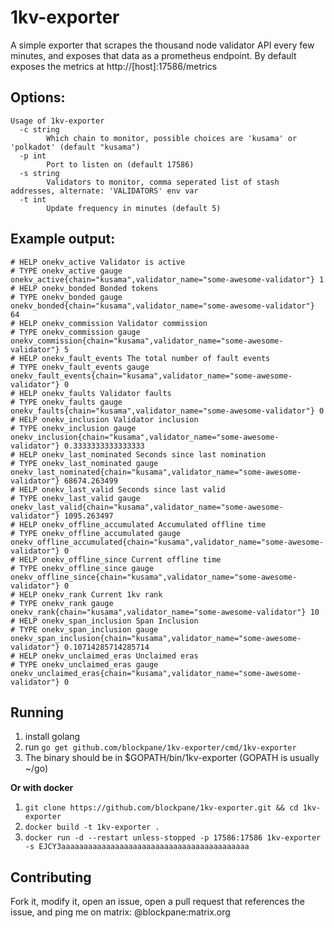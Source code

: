 # 1kv-exporter

A simple exporter that scrapes the thousand node validator API every few minutes, and exposes that data as a 
prometheus endpoint. By default exposes the metrics at http://[host]:17586/metrics

## Options:

```
Usage of 1kv-exporter
  -c string
        Which chain to monitor, possible choices are 'kusama' or 'polkadot' (default "kusama")
  -p int
        Port to listen on (default 17586)
  -s string
        Validators to monitor, comma seperated list of stash addresses, alternate: 'VALIDATORS' env var
  -t int
        Update frequency in minutes (default 5)
```

## Example output:

```
# HELP onekv_active Validator is active
# TYPE onekv_active gauge
onekv_active{chain="kusama",validator_name="some-awesome-validator"} 1
# HELP onekv_bonded Bonded tokens
# TYPE onekv_bonded gauge
onekv_bonded{chain="kusama",validator_name="some-awesome-validator"} 64
# HELP onekv_commission Validator commission
# TYPE onekv_commission gauge
onekv_commission{chain="kusama",validator_name="some-awesome-validator"} 5
# HELP onekv_fault_events The total number of fault events
# TYPE onekv_fault_events gauge
onekv_fault_events{chain="kusama",validator_name="some-awesome-validator"} 0
# HELP onekv_faults Validator faults
# TYPE onekv_faults gauge
onekv_faults{chain="kusama",validator_name="some-awesome-validator"} 0
# HELP onekv_inclusion Validator inclusion
# TYPE onekv_inclusion gauge
onekv_inclusion{chain="kusama",validator_name="some-awesome-validator"} 0.3333333333333333
# HELP onekv_last_nominated Seconds since last nomination
# TYPE onekv_last_nominated gauge
onekv_last_nominated{chain="kusama",validator_name="some-awesome-validator"} 68674.263499
# HELP onekv_last_valid Seconds since last valid
# TYPE onekv_last_valid gauge
onekv_last_valid{chain="kusama",validator_name="some-awesome-validator"} 1095.263497
# HELP onekv_offline_accumulated Accumulated offline time
# TYPE onekv_offline_accumulated gauge
onekv_offline_accumulated{chain="kusama",validator_name="some-awesome-validator"} 0
# HELP onekv_offline_since Current offline time
# TYPE onekv_offline_since gauge
onekv_offline_since{chain="kusama",validator_name="some-awesome-validator"} 0
# HELP onekv_rank Current 1kv rank
# TYPE onekv_rank gauge
onekv_rank{chain="kusama",validator_name="some-awesome-validator"} 10
# HELP onekv_span_inclusion Span Inclusion
# TYPE onekv_span_inclusion gauge
onekv_span_inclusion{chain="kusama",validator_name="some-awesome-validator"} 0.10714285714285714
# HELP onekv_unclaimed_eras Unclaimed eras
# TYPE onekv_unclaimed_eras gauge
onekv_unclaimed_eras{chain="kusama",validator_name="some-awesome-validator"} 0
```

## Running

1. install golang
1. run `go get github.com/blockpane/1kv-exporter/cmd/1kv-exporter`
1. The binary should be in $GOPATH/bin/1kv-exporter (GOPATH is usually ~/go)

**Or with docker**

1. `git clone https://github.com/blockpane/1kv-exporter.git && cd 1kv-exporter`
1. `docker build -t 1kv-exporter .`
1. `docker run -d --restart unless-stopped -p 17586:17586 1kv-exporter -s EJCY3aaaaaaaaaaaaaaaaaaaaaaaaaaaaaaaaaaaaaaaaaa`

## Contributing

Fork it, modify it, open an issue, open a pull request that references the issue, and ping me on matrix: @blockpane:matrix.org
